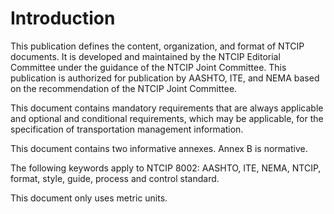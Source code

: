 # Introduction

This publication defines the content, organization, and format of NTCIP documents. It is developed and maintained by the NTCIP Editorial Committee under the guidance of the NTCIP Joint Committee. This publication is authorized for publication by AASHTO, ITE, and NEMA based on the recommendation of the NTCIP Joint Committee.

This document contains mandatory requirements that are always applicable and optional and conditional requirements, which may be applicable, for the specification of transportation management information.

This document contains two informative annexes. Annex B is normative.

The following keywords apply to NTCIP 8002:  AASHTO, ITE, NEMA, NTCIP, format, style, guide, process and control standard.

This document only uses metric units.
